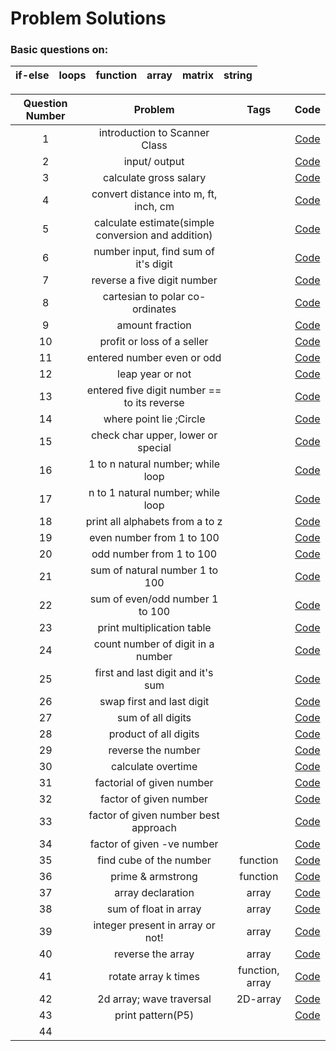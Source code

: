 # Problem Solutions

### Basic questions on:
| if-else| loops | function | array | matrix | string |
| ---- | ---- | ----  |  ---- |  ---- |   ---- |

| Question Number             | Problem | Tags      | Code  |
| :-------------: |:-------------:| :-----:| :-----:|
| 1 | introduction to Scanner Class| | [Code](https://github.com/airbornesd/problem-solving/blob/main/java-practise/level-0(fundamentals)/practiseQuestions/Question1.java) |
| 2 | input/ output | | [Code](https://github.com/airbornesd/problem-solving/blob/main/java-practise/level-0(fundamentals)/practiseQuestions/Question2.java) |
| 3 | calculate gross salary | |  [Code](https://github.com/airbornesd/problem-solving/blob/main/java-practise/level-0(fundamentals)/practiseQuestions/Question3.java)|
| 4 | convert distance into m, ft, inch, cm| |  [Code](https://github.com/airbornesd/problem-solving/blob/main/java-practise/level-0(fundamentals)/practiseQuestions/Question4.java)|
| 5 | calculate estimate(simple conversion and addition) | |  [Code](https://github.com/airbornesd/problem-solving/blob/main/java-practise/level-0(fundamentals)/practiseQuestions/Question5.java)|
| 6 | number input, find sum of it's digit| |  [Code](https://github.com/airbornesd/problem-solving/blob/main/java-practise/level-0(fundamentals)/practiseQuestions/Question6.java)|
| 7 | reverse a five digit number| |  [Code](https://github.com/airbornesd/problem-solving/blob/main/java-practise/level-0(fundamentals)/practiseQuestions/Question7.java)|
| 8 | cartesian to polar co-ordinates| |  [Code](https://github.com/airbornesd/problem-solving/blob/main/java-practise/level-0(fundamentals)/practiseQuestions/Question8.java)|
| 9 | amount fraction| |  [Code](https://github.com/airbornesd/problem-solving/blob/main/java-practise/level-0(fundamentals)/practiseQuestions/Question9.java)|
| 10 | profit or loss of a seller| |  [Code](https://github.com/airbornesd/problem-solving/blob/main/java-practise/level-0(fundamentals)/practiseQuestions/Question10.java)|
| 11 | entered number even or odd| |  [Code](https://github.com/airbornesd/problem-solving/blob/main/java-practise/level-0(fundamentals)/practiseQuestions/Question11.java)|
| 12 | leap year or not| |  [Code](https://github.com/airbornesd/problem-solving/blob/main/java-practise/level-0(fundamentals)/practiseQuestions/Question12.java)|
| 13 | entered five digit number == to its reverse| |  [Code](https://github.com/airbornesd/problem-solving/blob/main/java-practise/level-0(fundamentals)/practiseQuestions/Question13.java)|
| 14 | where point lie ;Circle| |  [Code](https://github.com/airbornesd/problem-solving/blob/main/java-practise/level-0(fundamentals)/practiseQuestions/Question14.java)|
| 15 | check char upper, lower or special| |  [Code](https://github.com/airbornesd/problem-solving/blob/main/java-practise/level-0(fundamentals)/practiseQuestions/Question15.java)|
| 16 | 1 to n natural number; while loop| |  [Code](https://github.com/airbornesd/problem-solving/blob/main/java-practise/level-0(fundamentals)/practiseQuestions/Question16.java)|
| 17 | n to 1 natural number; while loop| |  [Code](https://github.com/airbornesd/problem-solving/blob/main/java-practise/level-0(fundamentals)/practiseQuestions/Question17.java)|
| 18 | print all alphabets from a to z| |  [Code](https://github.com/airbornesd/problem-solving/blob/main/java-practise/level-0(fundamentals)/practiseQuestions/Question18.java)|
| 19 | even number from 1 to 100| |  [Code](https://github.com/airbornesd/problem-solving/blob/main/java-practise/level-0(fundamentals)/practiseQuestions/Question19.java)|
| 20 | odd number from 1 to 100| |  [Code](https://github.com/airbornesd/problem-solving/blob/main/java-practise/level-0(fundamentals)/practiseQuestions/Question20.java)|
| 21 | sum of natural number 1 to 100| |  [Code](https://github.com/airbornesd/problem-solving/blob/main/java-practise/level-0(fundamentals)/practiseQuestions/Question21.java) |
| 22 | sum of even/odd number 1 to 100| |  [Code](https://github.com/airbornesd/problem-solving/blob/main/java-practise/level-0(fundamentals)/practiseQuestions/Question22.java) |
| 23 | print multiplication table| |  [Code](https://github.com/airbornesd/problem-solving/blob/main/java-practise/level-0(fundamentals)/practiseQuestions/Question23.java) |
| 24 | count number of digit in a number| |  [Code](https://github.com/airbornesd/problem-solving/blob/main/java-practise/level-0(fundamentals)/practiseQuestions/Question24.java) |
| 25 | first and last digit and it's sum| |  [Code](https://github.com/airbornesd/problem-solving/blob/main/java-practise/level-0(fundamentals)/practiseQuestions/Question25.java) |
| 26 | swap first and last digit| |  [Code](https://github.com/airbornesd/problem-solving/blob/main/java-practise/level-0(fundamentals)/practiseQuestions/Question26.java) |
| 27 | sum of all digits| |  [Code](https://github.com/airbornesd/problem-solving/blob/main/java-practise/level-0(fundamentals)/practiseQuestions/Question27.java) |
| 28 | product of all digits| |  [Code](https://github.com/airbornesd/problem-solving/blob/main/java-practise/level-0(fundamentals)/practiseQuestions/Question28.java) |
| 29 | reverse the number| |  [Code](https://github.com/airbornesd/problem-solving/blob/main/java-practise/level-0(fundamentals)/practiseQuestions/Question29.java) |
| 30 | calculate overtime| |  [Code](https://github.com/airbornesd/problem-solving/blob/main/java-practise/level-0(fundamentals)/practiseQuestions/Question30.java) |
| 31 | factorial of given number| |  [Code](https://github.com/airbornesd/problem-solving/blob/main/java-practise/level-0(fundamentals)/practiseQuestions/Question31.java) |
| 32 | factor of given number| |  [Code](https://github.com/airbornesd/problem-solving/blob/main/java-practise/level-0(fundamentals)/practiseQuestions/Question32.java) |
| 33 | factor of given number best approach| |  [Code](https://github.com/airbornesd/problem-solving/blob/main/java-practise/level-0(fundamentals)/practiseQuestions/Question33.java) |
| 34 | factor of given -ve number| |  [Code](https://github.com/airbornesd/problem-solving/blob/main/java-practise/level-0(fundamentals)/practiseQuestions/Question34.java) |
| 35 | find cube of the number| function  |  [Code](https://github.com/airbornesd/problem-solving/blob/main/java-practise/level-0(fundamentals)/practiseQuestions/Question35.java) |
| 36 | prime & armstrong| function |  [Code](https://github.com/airbornesd/problem-solving/blob/main/java-practise/level-0(fundamentals)/practiseQuestions/Question36.java) |
| 37 | array declaration| array |  [Code](https://github.com/airbornesd/problem-solving/blob/main/java-practise/level-0(fundamentals)/practiseQuestions/Question37.java) |
| 38 | sum of float in array| array |  [Code](https://github.com/airbornesd/problem-solving/blob/main/java-practise/level-0(fundamentals)/practiseQuestions/Question38.java) |
| 39 | integer present in array or not!| array |  [Code](https://github.com/airbornesd/problem-solving/blob/main/java-practise/level-0(fundamentals)/practiseQuestions/Question39.java) |
| 40 | reverse the array| array |  [Code](https://github.com/airbornesd/problem-solving/blob/main/java-practise/level-0(fundamentals)/practiseQuestions/Question40.java) |
| 41 | rotate array k times| function, array |  [Code](https://github.com/airbornesd/problem-solving/blob/main/java-practise/level-0(fundamentals)/practiseQuestions/Question41.java) |
| 42 | 2d array; wave traversal| 2D-array |  [Code](https://github.com/airbornesd/problem-solving/blob/main/java-practise/level-0(fundamentals)/practiseQuestions/Question42.java) |
| 43 | print pattern(P5)| |  [Code](https://github.com/airbornesd/problem-solving/blob/main/java-practise/level-0(fundamentals)/practiseQuestions/Question43.java) |
| 44 | | | |
